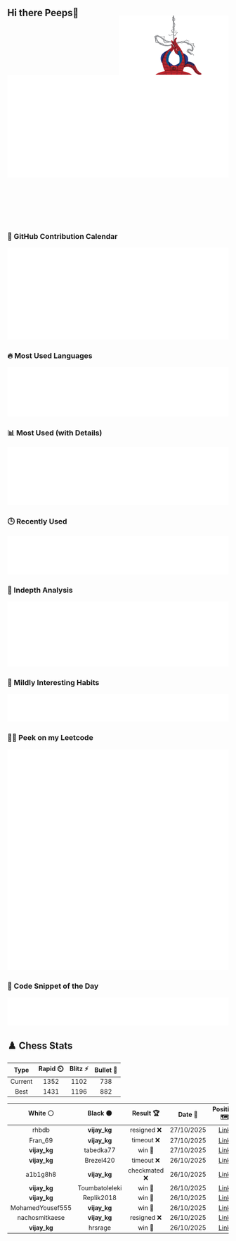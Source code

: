 ## Hi there Peeps👋

<p style="text-align: right; margin-top: -40px; position: relative; top: 15px;">
  <img src="./assets/spidertocat.png" width="250" height="250" alt="Spider-Ham swinging" align="right">
</p>

<div style="position: relative; width: 100%; height: auto;">
  <img src="./metrics.classic.svg" alt="Metrics" style="position: relative; top: -100px; left: 0; z-index: 1; display: block;">
</div>

### 📅 GitHub Contribution Calendar

![Half-year](./metrics.plugin.isocalendar.svg)

### 🔥 Most Used Languages
![Most Used](metrics.plugin.languages.svg)

### 📊 Most Used (with Details)
![Most Used Details](metrics.plugin.languages.details.svg)

### 🕒 Recently Used
![Recently Used](metrics.plugin.languages.recent.svg)

### 📌 Indepth Analysis
![Indepth](metrics.plugin.languages.indepth.svg)

### 🧠 Mildly Interesting Habits

![Habits Facts](./metrics.plugin.habits.facts.svg)

### 🧑‍💻 Peek on my Leetcode 

![LeetCode Stats](metrics.plugin.leetcode.svg)

### 📝 Code Snippet of the Day

![Code Snippet](./metrics.plugin.code.svg)

## ♟️ Chess Stats

<!--START_SECTION:chessStats-->
<!-- Automatically generated with https://github.com/Balastrong/chess-stats-action -->

| Type | Rapid ⏲️ | Blitz ⚡ | Bullet 🔫 |
|:---:|:---:|:---:|:---:|
| Current | 1352 | 1102 | 738 |
| Best | 1431 | 1196 | 882 |

| White ⚪ | Black ⚫ | Result 🏆 | Date 📅 | Position 🗺️ | Type 🕕 |
|:---:|:---:|:---:|:---:|:---:|:---:|
| rhbdb | **vijay_kg** | resigned ❌ | 27/10/2025 | <a href="http://www.ee.unb.ca/cgi-bin/tervo/fen.pl?select=3r4/p6p/1p3kp1/2p2p2/8/2N2B1P/PPP2PP1/3R2K1 b - - 1 26">Link</a> | Blitz |
| Fran_69 | **vijay_kg** | timeout ❌ | 27/10/2025 | <a href="http://www.ee.unb.ca/cgi-bin/tervo/fen.pl?select=3rr1k1/7p/pp2pBp1/2np1p2/1P3q2/P6Q/6PP/2R2RK1 b - - 3 31">Link</a> | Blitz |
| **vijay_kg** | tabedka77 | win 🥇 | 27/10/2025 | <a href="http://www.ee.unb.ca/cgi-bin/tervo/fen.pl?select=r2q1rk1/pp2np1p/2n3p1/2p5/8/3PBN2/PNP2PPP/R2Q1RK1 w - - 1 13">Link</a> | Blitz |
| **vijay_kg** | Brezel420 | timeout ❌ | 26/10/2025 | <a href="http://www.ee.unb.ca/cgi-bin/tervo/fen.pl?select=8/4k2q/2b1p1p1/4Bp2/5P2/8/5KPP/2r5 w - - 0 42">Link</a> | Blitz |
| a1b1g8h8 | **vijay_kg** | checkmated ❌ | 26/10/2025 | <a href="http://www.ee.unb.ca/cgi-bin/tervo/fen.pl?select=rn3rkB/pp3pQp/6p1/3P4/5qb1/P4p2/5PPP/4K2R b K - 1 18">Link</a> | Blitz |
| **vijay_kg** | Toumbatoleleki | win 🥇 | 26/10/2025 | <a href="http://www.ee.unb.ca/cgi-bin/tervo/fen.pl?select=5rk1/1p4pp/p7/2bN3R/8/P2B4/1PPq1PPP/5RK1 b - - 1 28">Link</a> | Blitz |
| **vijay_kg** | Replik2018 | win 🥇 | 26/10/2025 | <a href="http://www.ee.unb.ca/cgi-bin/tervo/fen.pl?select=r7/4Q2k/6p1/p2ppr2/8/1PPP3P/5PP1/R4RK1 b - - 0 26">Link</a> | Blitz |
| MohamedYousef555 | **vijay_kg** | win 🥇 | 26/10/2025 | <a href="http://www.ee.unb.ca/cgi-bin/tervo/fen.pl?select=8/1p4k1/p6p/3p2p1/2p1q1P1/2P3KP/PP6/4Rq2 w - - 0 51">Link</a> | Blitz |
| nachosmitkaese | **vijay_kg** | resigned ❌ | 26/10/2025 | <a href="http://www.ee.unb.ca/cgi-bin/tervo/fen.pl?select=r2q1rk1/5ppp/2R1p3/1N1pPn2/1P1P4/5NP1/3QBP1P/3R2K1 b - - 0 19">Link</a> | Blitz |
| **vijay_kg** | hrsrage | win 🥇 | 26/10/2025 | <a href="http://www.ee.unb.ca/cgi-bin/tervo/fen.pl?select=8/5pp1/8/5k2/1P3p2/8/5PPP/4R1K1 b - - 3 37">Link</a> | Blitz |

<!--END_SECTION:chessStats-->
